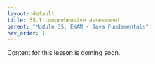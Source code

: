 ```yaml
---
layout: default
title: 35.1 comprehensive assessment
parent: "Module 35: EXAM - Java Fundamentals"
nav_order: 1
---
```


Content for this lesson is coming soon.

